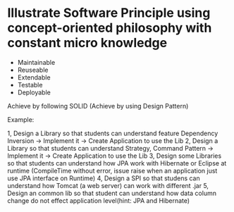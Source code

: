 # Illustrate Software Principle using concept-oriented philosophy with constant micro knowledge

- Maintainable
- Reuseable
- Extendable
- Testable
- Deployable
  
Achieve by following SOLID (Achieve by using Design Pattern)

Example:

1, Design a Library so that students can understand feature Dependency Inversion -> Implement it -> Create Application to use the Lib
2, Design a Library so that students can understand Strategy, Command Pattern -> Implement it -> Create Application to use the Lib
3, Design some Libraries so that students can understand how JPA work with Hibernate or Eclipse at runtime (CompileTime without error, issue raise when an application just use JPA interface on Runtime)
4, Design a SPI so that studens can understand how Tomcat (a web server) can work with different .jar 
5, Design an common lib so that student can understand how  data column change do not effect application level(hint: JPA and Hibernate)
